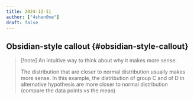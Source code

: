 ```yaml
---
title: 2024-12-11
author: ["4shen0ne"]
draft: false
---
```


## Obsidian-style callout {#obsidian-style-callout}

> [!note] An intuitive way to think about why it makes more sense.
>
> The distribution that are closer to normal distribution usually makes more sense. In this example, the distribution of group C and of D in alternative hypothesis are more closer to normal distribution (compare the data points vs the mean)
